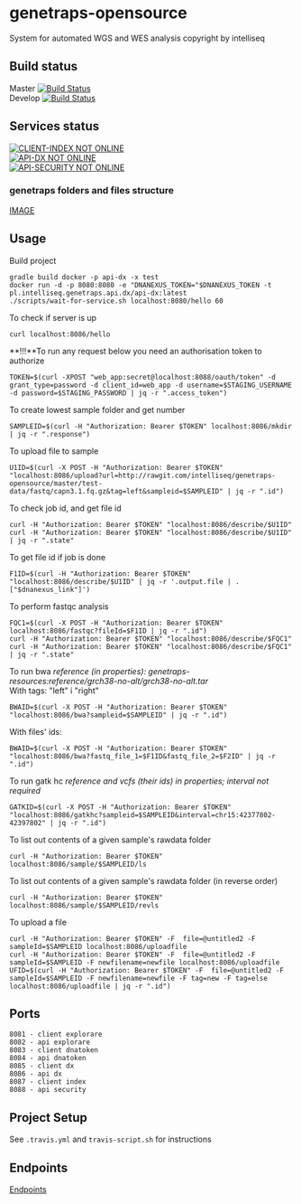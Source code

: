# genetraps-opensource
System  for automated WGS and WES analysis
copyright by intelliseq

## Build status
Master [![Build Status](https://travis-ci.org/intelliseq/genetraps-opensource.svg?branch=master)](https://travis-ci.org/intelliseq/genetraps-opensource)\
Develop [![Build Status](https://travis-ci.org/intelliseq/genetraps-opensource.svg?branch=develop)](https://travis-ci.org/intelliseq/genetraps-opensource)

## Services status
[![CLIENT-INDEX NOT ONLINE](http://genetraps.intelliseq.pl/client--index-online-brightgreen.svg)](http://genetraps.intelliseq.pl)\
[![API-DX NOT ONLINE](http://genetraps.intelliseq.pl:8086/status?v=1)](http://genetraps.intelliseq.pl:8086/hello)\
[![API-SECURITY NOT ONLINE](http://genetraps.intelliseq.pl:8088/status)](http://genetraps.intelliseq.pl:8088/hello)

### genetraps folders and files structure  
[IMAGE](https://github.com/intelliseq/genetraps-opensource/blob/main/api-dx/src/main/resources/images/genetraps%20folders%20and%20files%20structure.jpg)

## Usage
Build project
```
gradle build docker -p api-dx -x test
docker run -d -p 8080:8080 -e "DNANEXUS_TOKEN="$DNANEXUS_TOKEN -t pl.intelliseq.genetraps.api.dx/api-dx:latest
./scripts/wait-for-service.sh localhost:8080/hello 60
```

To check if server is up
```
curl localhost:8086/hello
```

**!!!**To run any request below you need an authorisation token to authorize
```
TOKEN=$(curl -XPOST "web_app:secret@localhost:8088/oauth/token" -d grant_type=password -d client_id=web_app -d username=$STAGING_USERNAME -d password=$STAGING_PASSWORD | jq -r ".access_token")
```

To create lowest sample folder and get number
```
SAMPLEID=$(curl -H "Authorization: Bearer $TOKEN" localhost:8086/mkdir | jq -r ".response")
```

To upload file to sample
```
U1ID=$(curl -X POST -H "Authorization: Bearer $TOKEN" "localhost:8086/upload?url=http://rawgit.com/intelliseq/genetraps-opensource/master/test-data/fastq/capn3.1.fq.gz&tag=left&sampleid=$SAMPLEID" | jq -r ".id")
```

To check job id, and get file id
```
curl -H "Authorization: Bearer $TOKEN" "localhost:8086/describe/$U1ID"
curl -H "Authorization: Bearer $TOKEN" "localhost:8086/describe/$U1ID" | jq -r ".state"
```

To get file id if job is done
```
F1ID=$(curl -H "Authorization: Bearer $TOKEN" "localhost:8086/describe/$U1ID" | jq -r '.output.file | .["$dnanexus_link"]')
```

To perform fastqc analysis
```
FQC1=$(curl -X POST -H "Authorization: Bearer $TOKEN" localhost:8086/fastqc?fileId=$F1ID | jq -r ".id")
curl -H "Authorization: Bearer $TOKEN" "localhost:8086/describe/$FQC1"
curl -H "Authorization: Bearer $TOKEN" "localhost:8086/describe/$FQC1" | jq -r ".state"
```

To run bwa
*reference (in properties): genetraps-resources:reference/grch38-no-alt/grch38-no-alt.tar*  
With tags: "left" i "right"  
```
BWAID=$(curl -X POST -H "Authorization: Bearer $TOKEN" "localhost:8086/bwa?sampleid=$SAMPLEID" | jq -r ".id")
```
With files' ids:  
```
BWAID=$(curl -X POST -H "Authorization: Bearer $TOKEN" "localhost:8086/bwa?fastq_file_1=$F1ID&fastq_file_2=$F2ID" | jq -r ".id")
```

To run gatk hc
*reference and vcfs (their ids) in properties; interval not required*  
```
GATKID=$(curl -X POST -H "Authorization: Bearer $TOKEN" "localhost:8086/gatkhc?sampleid=$SAMPLEID&interval=chr15:42377802-42397802" | jq -r ".id")
```

To list out contents of a given sample's rawdata folder
```
curl -H "Authorization: Bearer $TOKEN" localhost:8086/sample/$SAMPLEID/ls
```
To list out contents of a given sample's rawdata folder (in reverse order)
```
curl -H "Authorization: Bearer $TOKEN" localhost:8086/sample/$SAMPLEID/revls
```

To upload a file
```
curl -H "Authorization: Bearer $TOKEN" -F  file=@untitled2 -F sampleId=$SAMPLEID localhost:8086/uploadfile  
curl -H "Authorization: Bearer $TOKEN" -F  file=@untitled2 -F sampleId=$SAMPLEID -F newfilename=newfile localhost:8086/uploadfile  
UFID=$(curl -H "Authorization: Bearer $TOKEN" -F  file=@untitled2 -F sampleId=$SAMPLEID -F newfilename=newfile -F tag=new -F tag=else localhost:8086/uploadfile | jq -r ".id")  
```

## Ports
```
8081 - client explorare
8082 - api explorare
8083 - client dnatoken
8084 - api dnatoken
8085 - client dx
8086 - api dx
8087 - client index
8088 - api security
```

## Project Setup
See `.travis.yml` and `travis-script.sh` for instructions

## Endpoints
[Endpoints](https://github.com/intelliseq/genetraps-opensource/blob/master/docs/endpoints.md)
